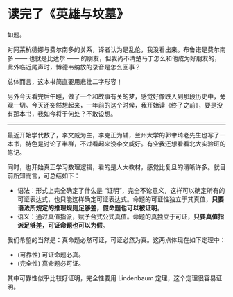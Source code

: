 # 读完了《英雄与坟墓》

如题。

对阿莱杭德娜与费尔南多的关系，译者认为是乱伦，我没看出来。布鲁诺是费尔南多 —— 也就是比达尔 —— 的朋友，但我尚不清楚马丁怎么和他成为好朋友的，此外临近尾声时，博德韦纳放的录音是怎么回事？

总体而言，这本书简直要用悲壮二字形容！

另外今天看完后午睡，做了一个和故事有关的梦，感觉好像跌入到那段历史中，旁观一切。今天还突然想起来，一年前的这个时候，我开始读《终了之前》，要是没有那本书，我如今将于何处？不敢设想。


---

最近开始学代数了，李文威为主，李克正为辅，兰州大学的郭聿琦老先生也写了一本书，特色是讨论了半群，不过看起来没李文威好。有空我还想看看北大实验班的笔记。

同时，也开始真正学习数理逻辑，看的是人大教材，感觉比复旦的清晰许多。就目前所知而言，可总结如下：

- 语法：形式上完全确定了什么是 “证明”，完全不论意义，这样可以确定所有的可证表达式，也只能这样确定可证表达式。命题的可证性独立于其真值，**只要语法所规定的推理规则足够差，假命题也可以被证明**。
- 语义：通过真值指派，赋予合式公式真值。命题的真独立于可证，**只要真值指派足够差，可证命题也可以为假**。

我们希望的当然是：真命题必然可证，可证必然为真。这两点体现在如下定理中：

- (可靠性) 可证命题必真。
- (完全性) 真命题必可证。

其中可靠性似乎比较好证明，完全性要用 Lindenbaum 定理，这个定理很容易证明。